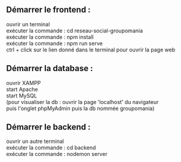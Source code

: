 ## Démarrer le frontend :  
ouvrir un terminal  
exécuter la commande : cd reseau-social-groupomania  
exécuter la commande : npm install  
exécuter la commande : npm run serve  
ctrl + click sur le lien donné dans le terminal pour ouvrir la page web  
  
## Démarrer la database :  
ouvrir XAMPP   
start Apache  
start MySQL  
(pour visualiser la db : ouvrir la page 'localhost' du navigateur   
puis l'onglet phpMyAdmin puis la db nommée groupomania)  
  
## Démarrer le backend :  
ouvrir un autre terminal  
exécuter la commande : cd backend  
exécuter la commande : nodemon server  